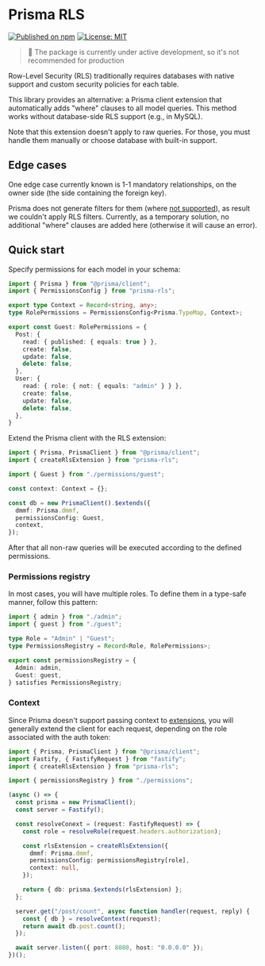 # Prisma RLS

[![Published on npm](https://img.shields.io/npm/v/prisma-rls?color=brightgreen)](https://www.npmjs.com/package/prisma-rls) [![License: MIT](https://img.shields.io/badge/License-MIT-blue.svg)](https://opensource.org/licenses/MIT)

> 🚧 The package is currently under active development, so it's not recommended for production

Row-Level Security (RLS) traditionally requires databases with native support and custom security policies for each table.

This library provides an alternative: a Prisma client extension that automatically adds "where" clauses to all model queries. This method works without database-side RLS support (e.g., in MySQL).

Note that this extension doesn't apply to raw queries. For those, you must handle them manually or choose database with built-in support.

## Edge cases

One edge case currently known is 1-1 mandatory relationships, on the owner side (the side containing the foreign key). 

Prisma does not generate filters for them (where [not supported](https://github.com/prisma/prisma/issues/15708)), as result we couldn't apply RLS filters. Currently, as a temporary solution, no additional "where" clauses are added here (otherwise it will cause an error).

## Quick start

Specify permissions for each model in your schema:

```typescript
import { Prisma } from "@prisma/client";
import { PermissionsConfig } from "prisma-rls";

export type Context = Record<string, any>;
type RolePermissions = PermissionsConfig<Prisma.TypeMap, Context>;

export const Guest: RolePermissions = {
  Post: {
    read: { published: { equals: true } },
    create: false,
    update: false,
    delete: false,
  },
  User: {
    read: { role: { not: { equals: "admin" } } },
    create: false,
    update: false,
    delete: false,
  },
}
```

Extend the Prisma client with the RLS extension:

```typescript
import { Prisma, PrismaClient } from "@prisma/client";
import { createRlsExtension } from "prisma-rls";

import { Guest } from "./permissions/guest";

const context: Context = {};

const db = new PrismaClient().$extends({ 
  dmmf: Prisma.dmmf,
  permissionsConfig: Guest,
  context,
});
```

After that all non-raw queries will be executed according to the defined permissions.

### Permissions registry

In most cases, you will have multiple roles. To define them in a type-safe manner, follow this pattern:

```typescript
import { admin } from "./admin";
import { guest } from "./guest";

type Role = "Admin" | "Guest";
type PermissionsRegistry = Record<Role, RolePermissions>;

export const permissionsRegistry = {
  Admin: admin,
  Guest: guest,
} satisfies PermissionsRegistry;
```

### Context

Since Prisma doesn't support passing context to [extensions](https://www.prisma.io/docs/orm/prisma-client/client-extensions), you will generally extend the client for each request, depending on the role associated with the auth token:

```typescript
import { Prisma, PrismaClient } from "@prisma/client";
import Fastify, { FastifyRequest } from "fastify";
import { createRlsExtension } from "prisma-rls";

import { permissionsRegistry } from "./permissions";

(async () => {
  const prisma = new PrismaClient();
  const server = Fastify();

  const resolveConext = (request: FastifyRequest) => {
    const role = resolveRole(request.headers.authorization);

    const rlsExtension = createRlsExtension({
      dmmf: Prisma.dmmf,
      permissionsConfig: permissionsRegistry[role],
      context: null,
    });

    return { db: prisma.$extends(rlsExtension) };
  };

  server.get("/post/count", async function handler(request, reply) {
    const { db } = resolveContext(request);
    return await db.post.count();
  });

  await server.listen({ port: 8080, host: "0.0.0.0" });
})();
```
